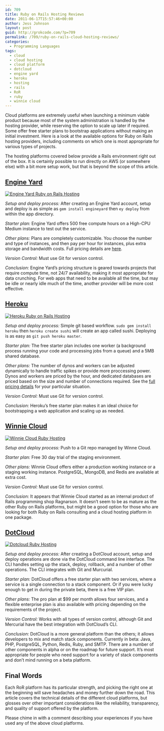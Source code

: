```yaml
---
id: 709
title: Ruby on Rails Hosting Reviews
date: 2011-06-17T15:57:46+00:00
author: Jess Johnson
layout: post
guid: http://grokcode.com/?p=709
permalink: /709/ruby-on-rails-cloud-hosting-reviews/
categories:
  - Programming Languages
tags:
  - cloud
  - cloud hosting
  - cloud platform
  - dotcloud
  - engine yard
  - heroku
  - hosting
  - rails
  - RoR
  - ruby
  - winnie cloud
---
```

Cloud platforms are extremely useful when launching a minimum viable product because most of the system administration is handled by the hosting provider, while reserving the option to scale up later if required. Some offer free starter plans to bootstrap applications without making an initial investment. Here is a look at the available options for Ruby on Rails hosting providers, including comments on which one is most appropriate for various types of projects.<!--more-->

The hosting platforms covered below provide a Rails environment right out of the box. It is certainly possible to run directly on AWS (or somewhere else) with a bit more setup work, but that is beyond the scope of this article. 

## [Engine Yard](http://www.engineyard.com/)

[<img src="{{ site.baseimgurl }}engineyard-ruby-hosting.png" alt="Engine Yard Ruby on Rails Hosting" class="left size-full wp-image-711" />](http://www.engineyard.com/)

_Setup and deploy process:_ After creating an Engine Yard account, setup and deploy is as simple as `gem install engineyard` then `ey deploy` from within the app directory.

_Starter plan:_ Engine Yard offers 500 free compute hours on a High-CPU Medium instance to test out the service.

_Other plans:_ Plans are completely customizable. You choose the number and type of instances, and then pay per hour for instances, plus extra storage and bandwidth costs. Full pricing details are [here](http://www.engineyard.com/products/appcloud/pricing).

_Version Control:_ Must use Git for version control.

_Conclusion:_ Engine Yard&#8217;s pricing structure is geared towards projects that require compute time, not 24/7 availability, making it most appropriate for data crunching. For web apps that need to be available all the time, but may be idle or nearly idle much of the time, another provider will be more cost effective. 

## [Heroku](http://www.heroku.com/)

[<img src="{{ site.baseimgurl }}heroku-ruby-hosting.png" alt="Heroku Ruby on Rails Hosting" class="left size-full wp-image-710" />](http://www.heroku.com/)

_Setup and deploy process:_ Simple git based workflow. `sudo gem install heroku` then `heroku create sushi` will create an app called sushi. Deploying is as easy as `git push heroku master`.

_Starter plan:_ The free starter plan includes one worker (a background process running your code and processing jobs from a queue) and a 5MB shared database.

_Other plans:_ The number of dynos and workers can be adjusted dynamically to handle traffic spikes or provide more proccessing power. Dynos and workers are priced by the hour, and dedicated databases are priced based on the size and number of connections required. See the [full pricing details](http://heroku.com/pricing) for your particular situation.

_Version Control:_ Must use Git for version control.

_Conclusion:_ Heroku&#8217;s free starter plan makes it an ideal choice for bootstrapping a web application and scaling up as needed.

## [Winnie Cloud](http://www.winniecloud.com/)

[<img src="{{ site.baseimgurl }}winnie-cloud-ruby-hosting.png" alt="Winnie Cloud Ruby Hosting" class="left size-full wp-image-712" />](http://www.winniecloud.com/)

_Setup and deploy process:_ Push to a Git repo managed by Winne Cloud. 

_Starter plan:_ Free 30 day trial of the staging environment.

_Other plans:_ Winnie Cloud offers either a production working instance or a staging working instance. PostgreSQL, MongoDB, and Redis are available at extra cost.

_Version Control:_ Must use Git for version control.

_Conclusion:_ It appears that Winnie Cloud started as an internal product of Rails programming shop Ragnarson. It doesn&#8217;t seem to be as mature as the other Ruby on Rails platforms, but might be a good option for those who are looking for both Ruby on Rails consulting and a cloud hosting platform in one package. 

## [DotCloud](http://www.dotcloud.com/)

[<img src="{{ site.baseimgurl }}dotcloud-ruby-hosting.png" alt="Dotcloud Ruby Hosting"  class="left size-full wp-image-712" />](http://www.dotcloud.com/)

_Setup and deploy process:_ After creating a DotCloud account, setup and deploy operations are done via the DotCloud command line interface. The CLI handles setting up the stack, deploy, rollback, and a number of other operations. The CLI integrates with Git and Murcurial. 

_Starter plan:_ DotCloud offers a free starter plan with two services, where a service is a single connection to a stack component. Or if you were lucky enough to get in during the private beta, there is a free VIP plan. 

_Other plans:_ The pro plan at $99 per month allows four services, and a flexible enterprise plan is also available with pricing depending on the requirements of the project.

_Version Control:_ Works with all types of version control, although Git and Mercurial have the best integration with DotCloud&#8217;s CLI. 

_Conclusion:_ DotCloud is a more general platform than the others; it allows developers to mix and match stack components. Currently in beta: Java, PHP, PostgreSQL, Python, Redis, Ruby, and SMTP. There are a number of other components in alpha or on the roadmap for future support. It&#8217;s most appropriate for people who need support for a variety of stack components and don&#8217;t mind running on a beta platform.

## Final Words

Each RoR platform has its particular strength, and picking the right one at the beginning will save headaches and money further down the road. This article covers the technical details of the different cloud platforms, but glosses over other important considerations like the reliability, transparency, and quality of support offered by the platform. 

Please chime in with a comment describing your experiences if you have used any of the above cloud platforms.
